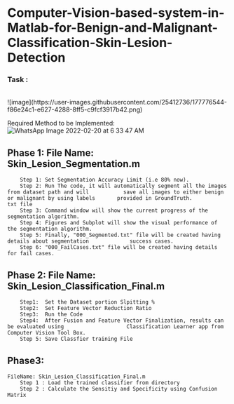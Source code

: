 # Computer-Vision-based-system-in-Matlab-for-Benign-and-Malignant-Classification-Skin-Lesion-Detection

### Task :
<br>
![image](https://user-images.githubusercontent.com/25412736/177776544-f86e24c1-e627-4288-8ff5-c9fcf3917b42.png)
<br>

Required Method to be Implemented:
![WhatsApp Image 2022-02-20 at 6 33 47 AM](https://user-images.githubusercontent.com/25412736/177776710-93f71389-9541-4e63-a07d-c212eb6c940f.jpeg)


## Phase 1: 	  File Name: Skin_Lesion_Segmentation.m
		Step 1: Set Segmentation Accuracy Limit (i.e 80% now).
		Step 2: Run The code, it will automatically segment all the images from dataset path and will 			save all images to either benign or malignant by using labels       provided in GroundTruth.			txt file
		Step 3:	Command window will show the current progress of the segmentation algorithm.
		Step 4:	Figures and Subplot will show the visual performance of the segmentation algorithm.
		Step 5:	Finally, "000_Segmented.txt" file will be created having details about segmentation 			success cases.
		Step 6:	"000_FailCases.txt" file will be created having details for fail cases.

## Phase 2:    File Name: 	Skin_Lesion_Classification_Final.m
		Step1: 	Set the Dataset portion Slpitting %
		Step2:	Set Feature Vector Reduction Ratio
		Step3:	Run the Code
		Step4:	After Fusion and Feature Vector Finalization, results can be evaluated using 					Classification Learner app from Computer Vision Tool Box.
		Step 5:	Save Classfier training File

## Phase3:
	FileName: Skin_Lesion_Classification_Final.m
		Step 1 : Load the trained classifier from directory
		Step 2 : Calculate the Sensitiy and Specificity using Confusion Matrix



